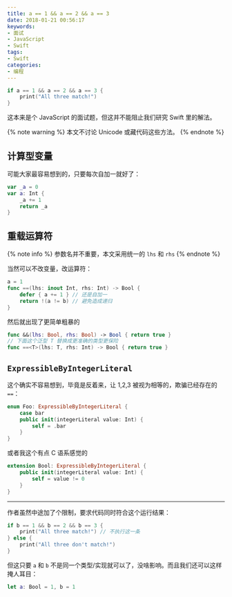 ```yaml
---
title: a == 1 && a == 2 && a == 3
date: 2018-01-21 00:56:17
keywords:
- 面试
- JavaScript
- Swift
tags:
- Swift
categories:
- 编程
---
```


```swift
if a == 1 && a == 2 && a == 3 {
    print("All three match!")
}
```

这本来是个 JavaScript 的面试题，但这并不能阻止我们研究 Swift 里的解法。

<!-- more -->

{% note warning %}
本文不讨论 Unicode 或藏代码这些方法。
{% endnote %}

## 计算型变量

可能大家最容易想到的，只要每次自加一就好了：

```swift
var _a = 0
var a: Int {
    _a += 1
    return _a
}
```

## 重载运算符

{% note info %}
参数名并不重要，本文采用统一的 `lhs` 和 `rhs`
{% endnote %}

当然可以不改变量，改运算符：

```swift
a = 1
func ==(lhs: inout Int, rhs: Int) -> Bool {
    defer { a += 1 } // 还是自加一
    return !(a != b) // 避免造成递归
}
```

然后就出现了更简单粗暴的

```swift
func &&(lhs: Bool, rhs: Bool) -> Bool { return true }
// 下面这个泛型 T 替换成更准确的类型更保险
func ==<T>(lhs: T, rhs: Int) -> Bool { return true }
```

## `ExpressibleByIntegerLiteral`

这个确实不容易想到，毕竟是反着来，让 1,2,3 被视为相等的，欺骗已经存在的 `==`：

```swift
enum Foo: ExpressibleByIntegerLiteral {
    case bar
    public init(integerLiteral value: Int) {
        self = .bar
    }
}
```

或者我这个有点 C 语系感觉的

```swift
extension Bool: ExpressibleByIntegerLiteral {
    public init(integerLiteral value: Int) {
        self = value != 0
    }
}
```

----

作者虽然中途加了个限制，要求代码同时符合这个运行结果：

```swift
if b == 1 && b == 2 && b == 3 {
    print("All three match!") // 不执行这一条
} else {
    print("All three don't match!")
}
```

但这只要 `a` 和 `b` 不是同一个类型/实现就可以了，没啥影响。而且我们还可以这样掩人耳目：

```swift
let a: Bool = 1, b = 1
```
